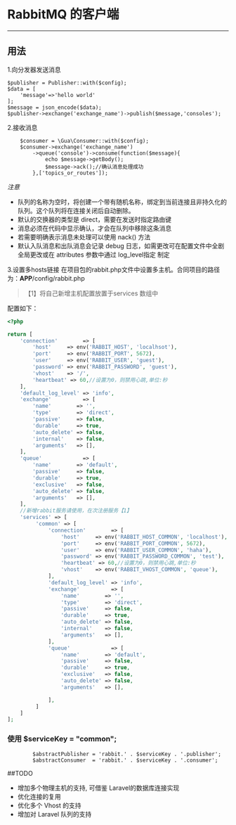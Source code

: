 # RabbitMQ 的客户端
---
用法
----
1.向分发器发送消息

    $publisher = Publisher::with($config);
    $data = [
        'message'=>'hello world'
    ];
    $message = json_encode($data);
    $publisher->exchange('exchange_name')->publish($message,'consoles');
2.接收消息

        $consumer = \Gua\Consumer::with($config);
        $consumer->exchange('exchange_name')
            ->queue('console')->consume(function($message){
                echo $message->getBody();
                $message->ack();//确认消息处理成功
            },['topics_or_routes']);

*注意*  
* 队列的名称为空时，将创建一个带有随机名称，绑定到当前连接且非持久化的队列。这个队列将在连接关闭后自动删除。
* 默认的交换器的类型是 direct，需要在发送时指定路由键
* 消息必须在代码中显示确认，才会在队列中移除这条消息
* 若需要明确表示消息未处理可以使用 nack() 方法
* 默认入队消息和出队消息会记录 debug 日志，如需更改可在配置文件中全剧全局更改或在 attributes 参数中通过 log_level指定 制定

3.设置多hosts链接
在项目包的rabbit.php文件中设置多主机。合同项目的路径为：__APP__/config/rabbit.php
> 【1】将自己新增主机配置放置于services 数组中

配置如下：

```php
<?php

return [
    'connection'        => [
        'host'     => env('RABBIT_HOST', 'localhsot'),
        'port'     => env('RABBIT_PORT', 5672),
        'user'     => env('RABBIT_USER', 'guest'),
        'password' => env('RABBIT_PASSWORD', 'guest'),
        'vhost'    => '/',
        'heartbeat' => 60,//设置为0，则禁用心跳,单位:秒
    ],
    'default_log_level' => 'info',
    'exchange'          => [
        'name'        => '',
        'type'        => 'direct',
        'passive'     => false,
        'durable'     => true,
        'auto_delete' => false,
        'internal'    => false,
        'arguments'   => [],
    ],
    'queue'             => [
        'name'        => 'default',
        'passive'     => false,
        'durable'     => true,
        'exclusive'   => false,
        'auto_delete' => false,
        'arguments'   => [],
    ],
    //新增rabbit服务请使用，在次注册服务【1】
    'services' => [
         'common' => [
             'connection'        => [
                 'host'     => env('RABBIT_HOST_COMMON', 'localhost'),
                 'port'     => env('RABBIT_PORT_COMMON', 5672),
                 'user'     => env('RABBIT_USER_COMMON', 'haha'),
                 'password' => env('RABBIT_PASSWORD_COMMON', 'test'),
                 'heartbeat' => 60,//设置为0，则禁用心跳,单位:秒
                 'vhost'    => env('RABBIT_VHOST_COMMON', 'queue'),
             ],
             'default_log_level' => 'info',
             'exchange'          => [
                 'name'        => '',
                 'type'        => 'direct',
                 'passive'     => false,
                 'durable'     => true,
                 'auto_delete' => false,
                 'internal'    => false,
                 'arguments'   => [],
             ],
             'queue'             => [
                 'name'        => 'default',
                 'passive'     => false,
                 'durable'     => true,
                 'exclusive'   => false,
                 'auto_delete' => false,
                 'arguments'   => [],

             ],
         ]
    ]
];
```
### 使用 $serviceKey = "common";
            $abstractPublisher = 'rabbit.' . $serviceKey . '.publisher';
            $abstractConsumer  = 'rabbit.' . $serviceKey . '.consumer';
##TODO

* 增加多个物理主机的支持, 可借鉴 Laravel的数据库连接实现
* 优化连接的复用
* 优化多个 Vhost 的支持
* 增加对 Laravel 队列的支持
